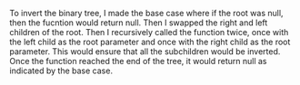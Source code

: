 To invert the binary tree, I made the base case where if the root was null, then the fucntion would return null. Then I swapped the right and left children of the root. Then I recursively called the function twice, once with the left child as the root parameter and once with the right child as the root parameter. This would ensure that all the subchildren would be inverted. Once the function reached the end of the tree, it would return null as indicated by the base case.
